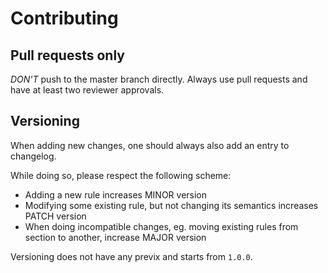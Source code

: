 # Contributing

## Pull requests only

*DON'T* push to the master branch directly. Always use pull requests and have at least two reviewer approvals.

## Versioning

When adding new changes, one should always also add an entry to changelog.

While doing so, please respect the following scheme:
- Adding a new rule increases MINOR version
- Modifying some existing rule, but not changing its semantics increases PATCH version
-  When doing incompatible changes, eg. moving existing rules from section to another, increase MAJOR version

Versioning does not have any previx and starts from `1.0.0`.